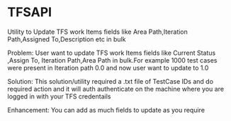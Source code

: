 # TFSAPI
Utility to Update TFS work Items fields like Area Path,Iteration Path,Assigned To,Description etc in bulk

Problem:
		User want to update TFS work Items fields like Current Status ,Assign To, Iteration Path,Area Path in bulk.For example 1000 test cases were present in Iteration path 0.0 and now user want to update to 1.0
		
Solution:
		This solution/utility required a .txt file of TestCase IDs and do required action and it will auth authenticate on the machine where you are logged in with your TFS credentails
		
Enhancement:
		You can add as much fields to update as you require